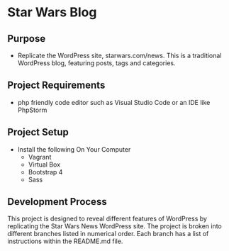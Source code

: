 # Star Wars Blog

## Purpose
- Replicate the WordPress site, starwars.com/news. This is a traditional WordPress blog, featuring posts, tags and categories.

## Project Requirements
- php friendly code editor such as Visual Studio Code or an IDE like PhpStorm

## Project Setup
- Install the following On Your Computer
  - Vagrant
  - Virtual Box
  - Bootstrap 4
  - Sass

## Development Process
This project is designed to reveal different features of WordPress by replicating the Star Wars News WordPress site. The project is broken into different branches listed in numerical order. Each branch has a list of instructions within the README.md file.  
